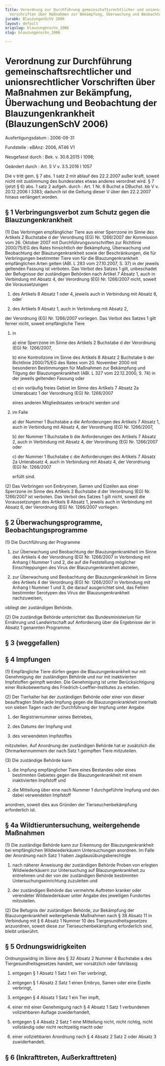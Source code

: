 ```yaml
---
Title: Verordnung zur Durchführung gemeinschaftsrechtlicher und unionsrechtlicher
  Vorschriften über Maßnahmen zur Bekämpfung, Überwachung und Beobachtung der Blauzungenkrankheit
jurabk: BlauzungenSchV 2006
layout: default
origslug: blauzungenschv_2006
slug: blauzungenschv_2006

---
```


# Verordnung zur Durchführung gemeinschaftsrechtlicher und unionsrechtlicher Vorschriften über Maßnahmen zur Bekämpfung, Überwachung und Beobachtung der Blauzungenkrankheit (BlauzungenSchV 2006)

Ausfertigungsdatum
:   2006-08-31

Fundstelle
:   eBAnz: 2006, AT46 V1

Neugefasst durch
:   Bek. v. 30.6.2015 I 1098;

Geändert durch
:   Art. 5 V v. 3.5.2016 I 1057

Die v tritt gem. § 7 abs. 1 satz 2 mit ablauf des 22.2.2007 außer kraft, soweit nicht mit zustimmung des bundesrates etwas anderes verordnet wird. § 7 (jetzt § 6) abs. 1 satz 2 aufgeh. durch
:   Art. 1 Nr. 6 Buchst a DBuchst. bb V v. 20.12.2006 I 3383; dadurch ist die Geltung dieser V über den 22.2.2007 hinaus verlängert worden.


## § 1 Verbringungsverbot zum Schutz gegen die Blauzungenkrankheit

(1) Das Verbringen empfänglicher Tiere aus einer Sperrzone im Sinne des Artikels 2 Buchstabe d der Verordnung (EG) Nr. 1266/2007 der Kommission vom 26. Oktober 2007 mit Durchführungsvorschriften zur Richtlinie 2000/75/EG des Rates hinsichtlich der Bekämpfung, Überwachung und Beobachtung der Blauzungenkrankheit sowie der Beschränkungen, die für Verbringungen bestimmter Tiere von für die Blauzungenkrankheit empfänglichen Arten gelten (ABl. L 283 vom 27.10.2007, S. 37) in der jeweils geltenden Fassung ist verboten. Das Verbot des Satzes 1 gilt, unbeschadet der Befugnisse der zuständigen Behörden nach Artikel 7 Absatz 1, auch in Verbindung mit Absatz 4, der Verordnung (EG) Nr. 1266/2007 nicht, soweit die Voraussetzungen

1.  des Artikels 8 Absatz 1 oder 4, jeweils auch in Verbindung mit Absatz 6, oder


2.  des Artikels 9 Absatz 1, auch in Verbindung mit Absatz 2,



der Verordnung (EG) Nr. 1266/2007 vorliegen. Das Verbot des Satzes 1 gilt ferner nicht, soweit empfängliche Tiere

1.  in

    a)  eine Sperrzone im Sinne des Artikels 2 Buchstabe d der Verordnung (EG) Nr. 1266/2007,


    b)  eine Kontrollzone im Sinne des Artikels 8 Absatz 2 Buchstabe b der Richtlinie 2000/75/EG des Rates vom 20. November 2000 mit besonderen Bestimmungen für Maßnahmen zur Bekämpfung und Tilgung der Blauzungenkrankheit (ABl. L 327 vom 22.12.2000, S. 74) in der jeweils geltenden Fassung oder


    c)  ein vorläufig freies Gebiet im Sinne des Artikels 7 Absatz 2a Unterabsatz 1 der Verordnung (EG) Nr. 1266/2007



    eines anderen Mitgliedstaates verbracht werden und


2.  im Falle

    a)  der Nummer 1 Buchstabe a die Anforderungen des Artikels 7 Absatz 1, auch in Verbindung mit Absatz 4, der Verordnung (EG) Nr. 1266/2007,


    b)  der Nummer 1 Buchstabe b die Anforderungen des Artikels 7 Absatz 2, auch in Verbindung mit Absatz 4, der Verordnung (EG) Nr. 1266/2007 oder


    c)  der Nummer 1 Buchstabe c die Anforderungen des Artikels 7 Absatz 2a Unterabsatz 4, auch in Verbindung mit Absatz 4, der Verordnung (EG) Nr. 1266/2007



    erfüllt sind.




(2) Das Verbringen von Embryonen, Samen und Eizellen aus einer Sperrzone im Sinne des Artikels 2 Buchstabe d der Verordnung (EG) Nr. 1266/2007 ist verboten. Das Verbot des Satzes 1 gilt nicht, soweit die Voraussetzungen des Artikels 8 Absatz 1, jeweils auch in Verbindung mit Absatz 6, der Verordnung (EG) Nr. 1266/2007 vorliegen.


## § 2 Überwachungsprogramme, Beobachtungsprogramme

(1) Die Durchführung der Programme

1.  zur Überwachung und Beobachtung der Blauzungenkrankheit im Sinne des Artikels 4 der Verordnung (EG) Nr. 1266/2007 in Verbindung mit Anhang I Nummer 1 und 2, die auf die Feststellung möglicher Einschleppungen des Virus der Blauzungenkrankheit abzielen,


2.  zur Überwachung und Beobachtung der Blauzungenkrankheit im Sinne des Artikels 4 der Verordnung (EG) Nr. 1266/2007 in Verbindung mit Anhang I Nummer 1 und 3, die darauf ausgerichtet sind, das Fehlen bestimmter Serotypen des Virus der Blauzungenkrankheit nachzuweisen,



obliegt der zuständigen Behörde.

(2) Die zuständige Behörde unterrichtet das Bundesministerium für Ernährung und Landwirtschaft auf Anforderung über die Ergebnisse der in Absatz 1 genannten Programme.


## § 3 (weggefallen)



## § 4 Impfungen

(1) Empfängliche Tiere dürfen gegen die Blauzungenkrankheit nur mit Genehmigung der zuständigen Behörde und nur mit inaktivierten Impfstoffen geimpft werden. Die Genehmigung ist unter Berücksichtigung einer Risikobewertung des Friedrich-Loeffler-Institutes zu erteilen.

(2) Der Tierhalter hat der zuständigen Behörde oder einer von dieser beauftragten Stelle jede Impfung gegen die Blauzungenkrankheit innerhalb von sieben Tagen nach der Durchführung der Impfung unter Angabe

1.  der Registriernummer seines Betriebes,


2.  des Datums der Impfung und


3.  des verwendeten Impfstoffes



mitzuteilen. Auf Anordnung der zuständigen Behörde hat er zusätzlich die Ohrmarkennummern der nach Satz 1 geimpften Tiere mitzuteilen.

(3) Die zuständige Behörde kann

1.  die Impfung empfänglicher Tiere eines Bestandes oder eines bestimmten Gebietes gegen die Blauzungenkrankheit mit einem inaktivierten Impfstoff und


2.  die Mitteilung über eine nach Nummer 1 durchgeführte Impfung und den dabei verwendeten Impfstoff



anordnen, soweit dies aus Gründen der Tierseuchenbekämpfung erforderlich ist.


## § 4a Wildtieruntersuchung, weitergehende Maßnahmen

(1) Die zuständige Behörde kann zur Erkennung der Blauzungenkrankheit bei empfänglichen Wildwiederkäuern Untersuchungen anordnen. Im Falle der Anordnung nach Satz 1 haben Jagdausübungsberechtigte

1.  nach näherer Anweisung der zuständigen Behörde Proben von erlegten Wildwiederkäuern zur Untersuchung auf Blauzungenkrankheit zu entnehmen und der von der zuständigen Behörde bestimmten Untersuchungseinrichtung zuzuleiten und


2.  der zuständigen Behörde das vermehrte Auftreten kranker oder verendeter Wildwiederkäuer unter Angabe des jeweiligen Fundortes mitzuteilen.




(2) Die Befugnis der zuständigen Behörde, zur Bekämpfung der Blauzungenkrankheit weitergehende Maßnahmen nach § 38 Absatz 11 in Verbindung mit § 6 Absatz 1 Nummer 10 des Tiergesundheitsgesetzes anzuordnen, soweit diese zur Tierseuchenbekämpfung erforderlich sind, bleibt unberührt.


## § 5 Ordnungswidrigkeiten

Ordnungswidrig im Sinne des § 32 Absatz 2 Nummer 4 Buchstabe a des Tiergesundheitsgesetzes handelt, wer vorsätzlich oder fahrlässig

1.  entgegen § 1 Absatz 1 Satz 1 ein Tier verbringt,


2.  entgegen § 1 Absatz 2 Satz 1 einen Embryo, Samen oder eine Eizelle verbringt,


3.  entgegen § 4 Absatz 1 Satz 1 ein Tier impft,


4.  einer mit einer Genehmigung nach § 4 Absatz 1 Satz 1 verbundenen vollziehbaren Auflage zuwiderhandelt,


5.  entgegen § 4 Absatz 2 Satz 1 eine Mitteilung nicht, nicht richtig, nicht vollständig oder nicht rechtzeitig macht oder


6.  einer vollziehbaren Anordnung nach § 4 Absatz 2 Satz 2 oder Absatz 3 zuwiderhandelt.





## § 6 (Inkrafttreten, Außerkrafttreten)


